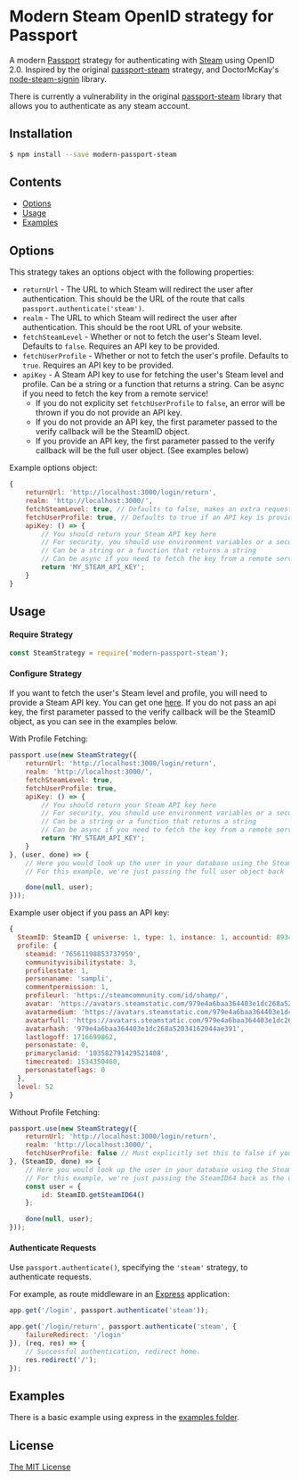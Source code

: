 # Modern Steam OpenID strategy for Passport

A modern [Passport](https://github.com/jaredhanson/passport) strategy for authenticating
with [Steam](http://steamcommunity.com/) using OpenID 2.0. Inspired by the original [passport-steam](https://github.com/liamcurry/passport-steam/) strategy, and DoctorMcKay's [node-steam-signin](https://github.com/DoctorMcKay/node-steam-signin) library.

There is currently a vulnerability in the original [passport-steam](https://github.com/liamcurry/passport-steam/) library that allows you to authenticate as any steam account.

## Installation

```bash
$ npm install --save modern-passport-steam
```

## Contents

- [Options](#options)
- [Usage](#usage)
- [Examples](#examples)

## Options

This strategy takes an options object with the following properties:

- `returnUrl` - The URL to which Steam will redirect the user after authentication. This should be the URL of the route that calls `passport.authenticate('steam')`.
- `realm` - The URL to which Steam will redirect the user after authentication. This should be the root URL of your website.
- `fetchSteamLevel` - Whether or not to fetch the user's Steam level. Defaults to `false`. Requires an API key to be provided.
- `fetchUserProfile` - Whether or not to fetch the user's profile. Defaults to `true`. Requires an API key to be provided.
- `apiKey` - A Steam API key to use for fetching the user's Steam level and profile. Can be a string or a function that returns a string. Can be async if you need to fetch the key from a remote service!
	- If you do not explicity set `fetchUserProfile` to `false`, an error will be thrown if you do not provide an API key.
	- If you do not provide an API key, the first parameter passed to the verify callback will be the SteamID object.
	- If you provide an API key, the first parameter passed to the verify callback will be the full user object. (See examples below)

Example options object:
```js
{
	returnUrl: 'http://localhost:3000/login/return',
	realm: 'http://localhost:3000/',
	fetchSteamLevel: true, // Defaults to false, makes an extra request to fetch the user's Steam level
	fetchUserProfile: true, // Defaults to true if an API key is provided
	apiKey: () => {
		// You should return your Steam API key here
		// For security, you should use environment variables or a secure key management service
		// Can be a string or a function that returns a string
		// Can be async if you need to fetch the key from a remote service!
		return 'MY_STEAM_API_KEY';
	}
}
```

## Usage

#### Require Strategy

```js
const SteamStrategy = require('modern-passport-steam');
```

#### Configure Strategy

If you want to fetch the user's Steam level and profile, you will need to provide a Steam API key. You can get one [here](https://steamcommunity.com/dev/apikey).
If you do not pass an api key, the first parameter passed to the verify callback will be the SteamID object, as you can see in the examples below.

With Profile Fetching:
```js
passport.use(new SteamStrategy({
	returnUrl: 'http://localhost:3000/login/return',
	realm: 'http://localhost:3000/',
	fetchSteamLevel: true,
	fetchUserProfile: true,
	apiKey: () => {
		// You should return your Steam API key here
		// For security, you should use environment variables or a secure key management service
		// Can be a string or a function that returns a string
		// Can be async if you need to fetch the key from a remote service!
		return 'MY_STEAM_API_KEY';
	}
}, (user, done) => {
	// Here you would look up the user in your database using the SteamID
	// For this example, we're just passing the full user object back

	done(null, user);
}));
```

Example user object if you pass an API key:
```js
{
  SteamID: SteamID { universe: 1, type: 1, instance: 1, accountid: 893472231 },
  profile: {
    steamid: '76561198853737959',
    communityvisibilitystate: 3,
    profilestate: 1,
    personaname: 'sampli',
    commentpermission: 1,
    profileurl: 'https://steamcommunity.com/id/shamp/',
    avatar: 'https://avatars.steamstatic.com/979e4a6baa364403e1dc268a52034162044ae391.jpg',
    avatarmedium: 'https://avatars.steamstatic.com/979e4a6baa364403e1dc268a52034162044ae391_medium.jpg',
    avatarfull: 'https://avatars.steamstatic.com/979e4a6baa364403e1dc268a52034162044ae391_full.jpg',
    avatarhash: '979e4a6baa364403e1dc268a52034162044ae391',
    lastlogoff: 1716699862,
    personastate: 0,
    primaryclanid: '103582791429521408',
    timecreated: 1534350460,
    personastateflags: 0
  },
  level: 52
}
```

Without Profile Fetching:
```js
passport.use(new SteamStrategy({
	returnUrl: 'http://localhost:3000/login/return',
	realm: 'http://localhost:3000/',
	fetchUserProfile: false // Must explicitly set this to false if you do not want to fetch the user's profile
}, (SteamID, done) => {
	// Here you would look up the user in your database using the SteamID
	// For this example, we're just passing the SteamID64 back as the user id
	const user = {
		id: SteamID.getSteamID64()
	};

	done(null, user);
}));
```

#### Authenticate Requests

Use `passport.authenticate()`, specifying the `'steam'` strategy, to authenticate requests.

For example, as route middleware in an [Express](http://expressjs.com/) application:

```js
app.get('/login', passport.authenticate('steam'));

app.get('/login/return', passport.authenticate('steam', {
	failureRedirect: '/login'
}), (req, res) => {
	// Successful authentication, redirect home.
	res.redirect('/');
});
```

## Examples

There is a basic example using express in the [examples folder](https://github.com/easton36/modern-steam-passport/tree/master/examples/express).

## License

[The MIT License](https://github.com/easton36/modern-steam-passport/blob/master/LICENSE)
